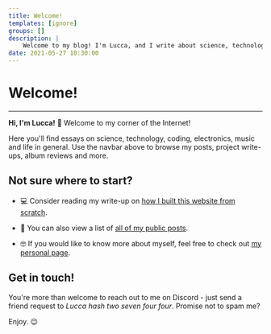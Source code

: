 ```yaml
---
title: Welcome!
templates: [ignore]
groups: []
description: | 
    Welcome to my blog! I'm Lucca, and I write about science, technology, music, and more.
date: 2021-05-27 10:30:00
--- 
```


# Welcome!

---

**Hi, I'm Lucca!** 👋 Welcome to my corner of the Internet!

Here you'll find essays on science, technology, coding, electronics, music and life in general. Use the navbar above to browse my posts, project write-ups, album reviews and more.

## Not sure where to start? 

* 💻 Consider reading my write-up on [how I built this website from scratch](/making-the-website).

* 📝 You can also view a list of [all of my public posts](/groups/all). 

* 🤓 If you would like to know more about myself, feel free to check out [my personal page](/me).

## Get in touch!

You're more than welcome to reach out to me on Discord - just send a friend request to *Lucca hash two seven four four*. Promise not to spam me?

Enjoy. 😉